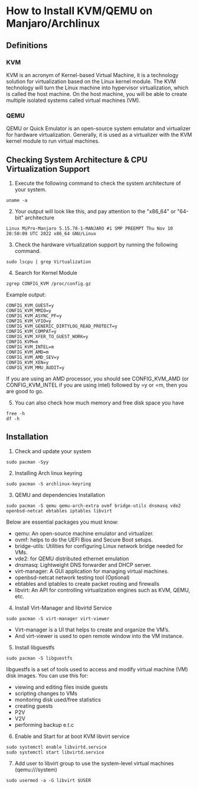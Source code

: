 # How to Install KVM/QEMU on Manjaro/Archlinux


## Definitions

### KVM

KVM is an acronym of Kernel-based Virtual Machine, it is a technology solution for virtualization based on the Linux kernel module.
The KVM technology will turn the Linux machine into hypervisor virtualization, which is called the host machine. On the host machine, you will be able to create multiple isolated systems called virtual machines (VM). 


### QEMU

QEMU or Quick Emulator is an open-source system emulator and virtualizer for hardware virtualization. Generally, it is used as a virtualizer with the KVM kernel module to run virtual machines. 


## Checking System Architecture & CPU Virtualization Support

1. Execute the following command to check the system architecture of your system.

```
uname -a
```

2. Your output will look like this, and pay attention to the "x86_64" or "64-bit" architecture

```
Linux MiPro-Manjaro 5.15.78-1-MANJARO #1 SMP PREEMPT Thu Nov 10 20:50:09 UTC 2022 x86_64 GNU/Linux
```

3. Check the hardware virtualization support by running the following command.

```
sudo lscpu | grep Virtualization
```

4. Search for Kernel Module

```
zgrep CONFIG_KVM /proc/config.gz
```
Example output:
```
CONFIG_KVM_GUEST=y
CONFIG_KVM_MMIO=y
CONFIG_KVM_ASYNC_PF=y
CONFIG_KVM_VFIO=y
CONFIG_KVM_GENERIC_DIRTYLOG_READ_PROTECT=y
CONFIG_KVM_COMPAT=y
CONFIG_KVM_XFER_TO_GUEST_WORK=y
CONFIG_KVM=m
CONFIG_KVM_INTEL=m
CONFIG_KVM_AMD=m
CONFIG_KVM_AMD_SEV=y
CONFIG_KVM_XEN=y
CONFIG_KVM_MMU_AUDIT=y
```
If you are using an AMD processor, you should see CONFIG_KVM_AMD (or CONFIG_KVM_INTEL if you are using intel) followed by =y or =m, then you are good to go.

5. You can also check how much memory and free disk space you have

```
free -h
df -h
```


## Installation

1. Check and update your system

```
sudo pacman -Syy
```

2. Installing Arch linux keyring

```
sudo pacman -S archlinux-keyring
```

3. QEMU and dependencies Installation

```
sudo pacman -S qemu qemu-arch-extra ovmf bridge-utils dnsmasq vde2 openbsd-netcat ebtables iptables libvirt
```

Below are essential packages you must know:

- qemu: An open-source machine emulator and virtualizer.
- ovmf: helps to do the UEFI Bios and Secure Boot setups.
- bridge-utils: Utilities for configuring Linux network bridge needed for VMs.
- vde2: for QEMU distributed ethernet emulation
- dnsmasq: Lightweight DNS forwarder and DHCP server.
- virt-manager: A GUI application for managing virtual machines.
- openbsd-netcat network testing tool (Optional)
- ebtables and iptables to create packet routing and firewalls
- libvirt: An API for controlling virtualization engines such as KVM, QEMU, etc.



4. Install Virt-Manager and libvirtd Service

```
sudo pacman -S virt-manager virt-viewer
```

- Virt-manager is a UI that helps to create and organize the VM’s. 
- And virt-viewer is used to open remote window into the VM instance.


5. Install libguestfs

```
sudo pacman -S libguestfs
```

libguestfs is a set of tools used to access and modify virtual machine (VM) disk images. You can use this for:
- viewing and editing files inside guests
- scripting changes to VMs
- monitoring disk used/free statistics
- creating guests
- P2V
- V2V
- performing backup e.t.c


6. Enable and Start for at boot KVM libvirt service

```
sudo systemctl enable libvirtd.service
sudo systemctl start libvirtd.service
```

7. Add user to libvirt group to use the system-level virtual machines (qemu:///system)

```
sudo usermod -a -G libvirt $USER
```

